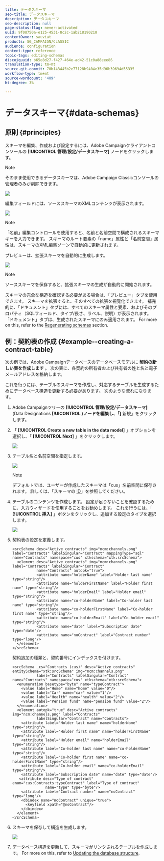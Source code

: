 ```yaml
---
title: データスキーマ
seo-title: データスキーマ
description: データスキーマ
seo-description: null
page-status-flag: never-activated
uuid: 9f08750a-e125-4531-8c2c-1ab218190210
contentOwner: sauviat
products: SG_CAMPAIGN/CLASSIC
audience: configuration
content-type: reference
topic-tags: editing-schemas
discoiquuid: b65e8d27-f427-464e-ad42-51c0a88eee86
translation-type: tm+mt
source-git-commit: 70b143445b2e77128b9404e35d96b39694d55335
workflow-type: tm+mt
source-wordcount: '409'
ht-degree: 3%

---
```



# データスキーマ{#data-schemas}

## 原則 {#principles}

スキーマを編集、作成および設定するには、Adobe Campaignクライアントコンソールの **[!UICONTROL 管理/設定/データスキーマ]** ノードをクリックします。

>[!NOTE]
>
>そのまま使用できるデータスキーマは、Adobe Campaign Classicコンソールの管理者のみが削除できます。

![](assets/d_ncs_integration_schema_navtree.png)

編集フィールドには、ソーススキーマのXMLコンテンツが表示されます。

![](assets/d_ncs_integration_schema_edition.png)

>[!NOTE]
>
>「名前」編集コントロールを使用すると、名前と名前空間で構成されるスキーマキーを入力できます。 スキーマのルート要素の「name」属性と「名前空間」属性は、スキーマのXML編集ゾーンで自動的に更新されます。

プレビューは、拡張スキーマを自動的に生成します。

![](assets/d_ncs_integration_schema_edition2.png)

>[!NOTE]
>
>ソーススキーマを保存すると、拡張スキーマの生成が自動的に開始されます。

スキーマの完全な構造を確認する必要がある場合は、「プレビュー」タブを使用できます。 スキーマを拡張すると、そのすべての拡張を視覚化できます。 補完的に、「ドキュメント」タブには、すべてのスキーマ属性と要素、およびそのプロパティ（SQLフィールド、タイプ/長さ、ラベル、説明）が表示されます。 「ドキュメント」タブは、生成されたスキーマにのみ適用されます。 For more on this, refer to the [Regenerating schemas](../../configuration/using/regenerating-schemas.md) section.

## 例：契約表の作成 {#example--creating-a-contract-table}

次の例では、Adobe Campaignデータベースのデータベースモデルに **契約の新しい表を作成します** 。 次の表に、各契約の所有者および共有者の姓と名と電子メールアドレスを格納します。

これを行うには、テーブルのスキーマを作成し、対応するテーブルを生成するためにデータベース構造を更新する必要があります。 次のような流れになります。

1. Adobe Campaignツリーの **[!UICONTROL 管理/設定/データスキーマ]** (Data Designations **[!UICONTROL )ノードを編集し、「]** 新規」をクリックします。
1. 「 **[!UICONTROL Create a new table in the data model]** 」オプションを選択し、「 **[!UICONTROL Next]** 」をクリックします。

   ![](assets/s_ncs_configuration_create_new_schema.png)

1. テーブル名と名前空間を指定します。

   ![](assets/s_ncs_configuration_create_new_param.png)

   >[!NOTE]
   >
   >デフォルトでは、ユーザーが作成したスキーマは「cus」名前空間に保存されます。 詳しくは、「スキーマの [ID](../../configuration/using/about-schema-reference.md#identification-of-a-schema)」を参照してください。

1. テーブルのコンテンツを作成します。 設定が足りないことを確認するために、入力ウィザードを使用することをお勧めします。 これを行うには、「 **[!UICONTROL 挿入]** 」ボタンをクリックし、追加する設定のタイプを選択します。

   ![](assets/s_ncs_configuration_create_new_content.png)

1. 契約表の設定を定義します。

   ```
   <srcSchema desc="Active contracts" img="ncm:channels.png" label="Contracts" labelSingular="Contract" mappingType="sql" name="Contracts" namespace="cus" xtkschema="xtk:srcSchema">
     <element desc="Active contracts" img="ncm:channels.png" label="Contracts" labelSingular="Contract"
              name="Contracts" autopk="true">
              <attribute name="holderName" label="Holder last name" type="string"/>
              <attribute name="holderFirstName" label="Holder first name" type="string"/>
              <attribute name="holderEmail" label="Holder email" type="string"/>
              <attribute name="co-holderName" label="Co-holder last name" type="string"/>           
              <attribute name="co-holderFirstName" label="Co-holder first name" type="string"/>           
              <attribute name="co-holderEmail" label="Co-holder email" type="string"/>    
              <attribute name="date" label="Subscription date" type="date"/>     
              <attribute name="noContract" label="Contract number" type="long"/>  
     </element>
   </srcSchema>
   ```

   契約追加の種類と、契約番号にインデックスを付けます。

   ```
   <srcSchema _cs="Contracts (cus)" desc="Active contracts" entitySchema="xtk:srcSchema" img="ncm:channels.png"
              label="Contracts" labelSingular="Contract" name="Contracts" namespace="cus" xtkschema="xtk:srcSchema">
     <enumeration basetype="byte" name="typeContract">
       <value label="Home" name="home" value="0"/>
       <value label="Car" name="car" value="1"/>
       <value label="Health" name="health" value="2"/>
       <value label="Pension fund" name="pension fund" value="2"/>
     </enumeration>
     <element autopk="true" desc="Active contracts" img="ncm:channels.png" label="Contracts"
              labelSingular="Contract" name="Contracts">
       <attribute label="Holder last name" name="holderName" type="string"/>
       <attribute label="Holder first name" name="holderFirstName" type="string"/>
       <attribute label="Holder email" name="holderEmail" type="string"/>
       <attribute label="Co-holder last name" name="co-holderName" type="string"/>
       <attribute label="Co-holder first name" name="co-holderFirstName" type="string"/>
       <attribute label="Co-holder email" name="co-holderEmail" type="string"/>
       <attribute label="Subscription date" name="date" type="date"/>
      <attribute desc="Type of contract" enum="cus:Contracts:typeContract" label="Type of contract"
                  name="type" type="byte"/>
       <attribute label="Contract number" name="noContract" type="long"/>
       <dbindex name="noContract" unique="true">
         <keyfield xpath="@noContract"/>
       </dbindex>
     </element>
   </srcSchema>
   ```

1. スキーマを保存して構造を生成します。

   ![](assets/s_ncs_configuration_structure.png)

1. データベース構造を更新して、スキーマがリンクされるテーブルを作成します。 For more on this, refer to [Updating the database structure](../../configuration/using/updating-the-database-structure.md).

